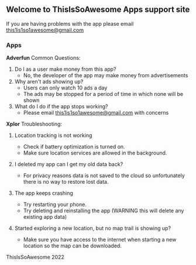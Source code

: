 ## Welcome to ThisIsSoAwesome Apps support site

If you are having problems with the app please email this1is1so1awesome@gmail.com

### Apps
**Adverfun**
 Common Questions:
 1. Do I as a user make money from this app?
    - No, the developer of the app may make money from advertisements
 2. Why aren't ads showing up?
    - Users can only watch 10 ads a day
    -  The ads may be stopped for a period of time in which none will be shown
 3. What do I do if the app stops working?
    - Please email this1is1so1awesome@gmail.com with concerns


**Xplor**
 Troubleshooting:
 1. Location tracking is not working
    - Check if battery optimization is turned on.
    - Make sure location services are allowed in the background.

 2. I deleted my app can I get my old data back?
    - For privacy reasons data is not saved to the cloud so unfortunately there is no way to restore lost data.

 3. The app keeps crashing
    - Try restarting your phone.
    - Try deleting and reinstalling the app (WARNING this will delete any existing app data)

 4. Started exploring a new location, but no map trail is showing up?
    - Make sure you have access to the internet when starting a new location so the map can be downloaded.


ThisIsSoAwesome 2022



